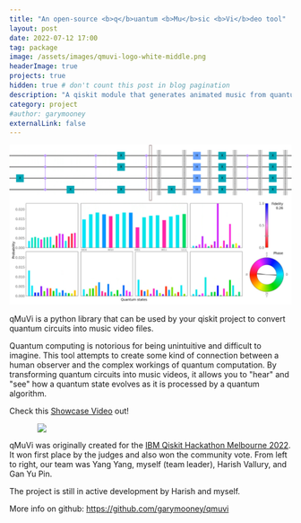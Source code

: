 ```yaml
---
title: "An open-source <b>q</b>uantum <b>Mu</b>sic <b>Vi</b>deo tool"
layout: post
date: 2022-07-12 17:00
tag: package
image: /assets/images/qmuvi-logo-white-middle.png
headerImage: true
projects: true
hidden: true # don't count this post in blog pagination
description: "A qiskit module that generates animated music from quantum circuits."
category: project
#author: garymooney
externalLink: false
---
```


![Screenshot](/assets/images/grovers-sample.png)

qMuVi is a python library that can be used by your qiskit project to convert quantum circuits into music video files.

Quantum computing is notorious for being unintuitive and difficult to imagine. This tool attempts to create some kind of connection between a human observer and the complex workings of quantum computation. By transforming quantum circuits into music videos, it allows you to "hear" and "see" how a quantum state evolves as it is processed by a quantum algorithm.  

Check this [Showcase Video](https://github.com/garymooney/qmuvi/blob/main/qMuVi_demo.mp4) out!

<img style="display: block; margin-left: auto; margin-right: auto;" src="/assets/images/qiskit-hackathon-melbourne-2022-winners.png" width="80%">

qMuVi was originally created for the [IBM Qiskit Hackathon Melbourne 2022](https://github.com/quantum-melbourne/qiskit-hackathon-22). It won first place by the judges and also won the community vote. From left to right, our team was Yang Yang, myself (team leader), Harish Vallury, and Gan Yu Pin.

The project is still in active development by Harish and myself.
  
More info on github: <https://github.com/garymooney/qmuvi>